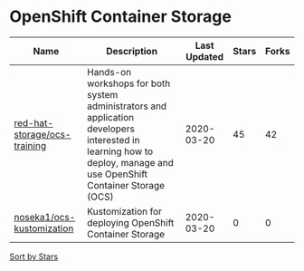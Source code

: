 # OpenShift Container Storage

Name | Description | Last Updated | Stars | Forks
--- | --- | --- | --- | ---
[red-hat-storage/ocs-training](https://github.com/red-hat-storage/ocs-training) | Hands-on workshops for both system administrators and application developers interested in learning how to deploy, manage and use OpenShift Container Storage (OCS) | 2020-03-20 | 45 | 42
[noseka1/ocs-kustomization](https://github.com/noseka1/ocs-kustomization) | Kustomization for deploying OpenShift Container Storage | 2020-03-20 | 0 | 0

[Sort by Stars](OpenShift%20Container%20Storage.stars.md)